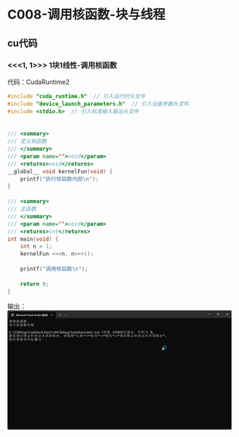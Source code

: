 # C008-调用核函数-块与线程

## cu代码

### <<<1, 1>>> 1块1线性-调用核函数

代码：CudaRuntime2

```cpp
#include "cuda_runtime.h"  // 引入运行时头文件
#include "device_launch_parameters.h"  // 引入设备参数头文件
#include <stdio.h>  // 引入标准输入输出头文件


/// <summary>
/// 定义核函数
/// </summary>
/// <param name="">void</param>
/// <returns>void</returns>
__global__ void kernelFun(void) {
	printf("执行核函数内部\n");
}

/// <summary>
/// 主函数
/// </summary>
/// <param name="">void</param>
/// <returns>int</returns>
int main(void) {
	int n = 1;
	kernelFun <<<n, n>>>();

	printf("调用核函数\n");

	return 0;
}
```

输出：
![alt text](image.png)